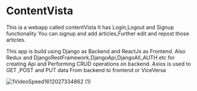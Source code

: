 # ContentVista

This ia a webapp called contentVista 
It has Login,Logout and Signup functionality
You can signup and add articles,Further edit and repost those articles.


This app is build using Django as Backend and ReactJs as Frontend.
Also Redux and DjangoRestFramework,DjangoApi,DjangoAll_AUTH etc for creating Api and Performing CRUD operations on backend.
Axios is used to GET ,POST and PUT data From backend to frontend or ViceVersa 



![1VideoSpeed1612027334862 (1)](https://user-images.githubusercontent.com/66992523/106363546-2a68a780-634f-11eb-8e56-c62566ca7d09.gif)
